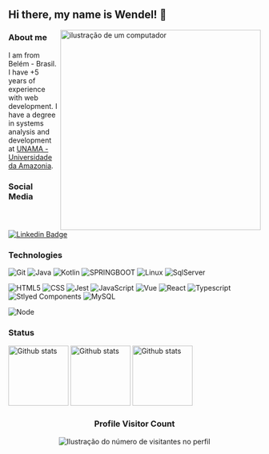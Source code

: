 ## Hi there, my name is <strong>Wendel</strong>! 👋

<img src="https://raw.githubusercontent.com/MicaelliMedeiros/micaellimedeiros/master/image/computer-illustration.png" alt="ilustração de um computador" min-width="400px" max-width="400px" width="400px" align="right">

### About me
I am from Belém - Brasil. I have +5 years of experience with web development. I have a degree in systems analysis and development at [UNAMA - Universidade da Amazonia](https://www.unama.br/).

### Social Media
[![Linkedin Badge](https://img.shields.io/badge/-Felipe%20Bis-0a66c2?style=flat&logo=Linkedin&logoColor=white&link=https://www.linkedin.com/in/wendel-santos-b006242a3/)](https://www.linkedin.com/in/wendel-santos-b006242a3/)

### Technologies
![Git](https://img.shields.io/badge/Git-E34F26?style=for-the-badge&logo=git&logoColor=white)
![Java](https://img.shields.io/badge/Java-ED8B00?style=for-the-badge&logo=openjdk&logoColor=black)
![Kotlin](https://img.shields.io/badge/Kotlin-7F52FF?style=for-the-badge&logo=Kotlin&logoColor=white)
![SPRINGBOOT](https://img.shields.io/badge/SpringBoot-6DB33F?style=for-the-badge&logo=Spring&logoColor=white)
![Linux](https://img.shields.io/badge/Linux-FCC624?style=for-the-badge&logo=linux&logoColor=black)
![SqlServer]([https://img.shields.io/badge/?logo=microsoft-sql-server&style=for-the-badge](https://img.shields.io/badge/Microsoft_SQL_Server-CC2927?logo=microsoft-sql-server&logoColor=white&style=for-the-badge))


![HTML5](https://img.shields.io/badge/HTML5-E34F26?style=for-the-badge&logo=html5&logoColor=white)
![CSS](https://img.shields.io/badge/CSS3-1592C7?style=for-the-badge&logo=css3&logoColor=white)
![Jest](https://img.shields.io/badge/jest-AA3399?style=for-the-badge&logo=jest&logoColor=white)
![JavaScript](https://img.shields.io/badge/JavaScript-F7DF1E?style=for-the-badge&logo=javascript&logoColor=black)
![Vue](https://img.shields.io/badge/Vue.js-35495E?style=for-the-badge&logo=vue.js&logoColor=4FC08D)
![React](https://img.shields.io/badge/React-20232A?style=for-the-badge&logo=react&logoColor=61DAFB)
![Typescript](https://img.shields.io/badge/TypeScript-007cff?style=for-the-badge&logo=typescript&logoColor=white)
![Stlyed Components](https://img.shields.io/badge/styled--components-DB7093?style=for-the-badge&logo=styled-components&logoColor=white)
![MySQL](https://img.shields.io/badge/MySQL-3E3E0E?style=for-the-badge&logo=mysql&logoColor=white)

![Node](https://img.shields.io/badge/Node.js-68a063?style=for-the-badge&logo=node.js&logoColor=white)

### Status

<img
  style="height:120px"
  src="https://github-readme-stats.vercel.app/api/top-langs/?username=fdbisdev&layout=compact&theme=dracula"
  alt="Github stats"
/>
<img   
  style="height:120px"
  src="https://github-readme-stats.vercel.app/api?username=fdbisdev&theme=dracula&hide_border=false&include_all_commits=true&count_private=true"
  alt="Github stats"
/>
<img
  style="height:120px"
  src="https://github-readme-streak-stats.herokuapp.com/?user=fdbisdev&theme=dracula&hide_border=false"
  alt="Github stats"
/>

<div align="center">
  <h3><b>Profile Visitor Count</b></h3>
</div>

<p align="center">
  <img
    src="https://profile-counter.glitch.me/fdbisdev/count.svg"
    alt="Ilustração do número de visitantes no perfil"
  />
</p>

<!--
**FelipeBis/FelipeBis** is a ✨ _special_ ✨ repository because its `README.md` (this file) appears on your GitHub profile.

Here are some ideas to get you started:

- 🔭 I’m currently working on ...
- 🌱 I’m currently learning ...
- 👯 I’m looking to collaborate on ...
- 🤔 I’m looking for help with ...
- 💬 Ask me about ...
- 📫 How to reach me: ...
- 😄 Pronouns: ...
- ⚡ Fun fact: ...
-->
